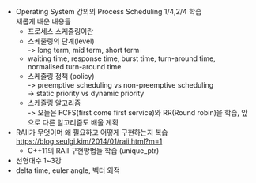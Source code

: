 * Operating System 강의의 Process Scheduling 1/4,2/4 학습  
    새롭게 배운 내용들
    * 프로세스 스케줄링이란
    * 스케줄링의 단계(level)  
    -> long term, mid term, short term
    * waiting time, response time, burst time, turn-around time, normalised turn-around time
    * 스케줄링 정책 (policy)  
    -> preemptive scheduling vs non-preemptive scheduling  
    -> static priority vs dynamic priority  
    * 스케줄링 알고리즘  
    -> 오늘은 FCFS(first come first service)와 RR(Round robin)을 학습,
    앞으로 다른 알고리즘도 배울 계획
* RAII가 무엇이며 왜 필요하고 어떻게 구현하는지 복습
    https://blog.seulgi.kim/2014/01/raii.html?m=1  
    * C++11의 RAII 구현방법들 학습 (unique_ptr)
* 선형대수 1~3강
* delta time, euler angle, 벡터 외적

